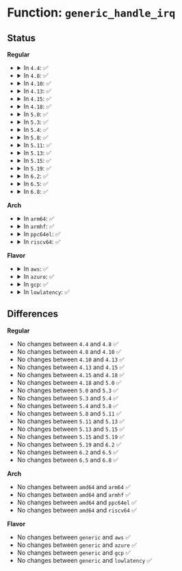 # Function: <code>generic_handle_irq</code>

## Status
<b>Regular</b>
<ul>
<li>
<details>
<summary>In <code>4.4</code>: ✅</summary>

```c
int generic_handle_irq(unsigned int irq);
```

**Collision:** Unique Global

**Inline:** No

**Transformation:** False

**Instances:**

```
In kernel/irq/irqdesc.c (ffffffff810d9fb0)
Location: kernel/irq/irqdesc.c:344
Inline: False
Direct callers:
  - drivers/pinctrl/pinctrl-amd.c:amd_gpio_irq_handler
  - drivers/pinctrl/intel/pinctrl-baytrail.c:byt_gpio_irq_handler
  - drivers/gpio/gpio-intel-mid.c:intel_mid_irq_handler
  - drivers/gpio/gpio-lynxpoint.c:lp_gpio_irq_handler
  - drivers/gpio/gpio-zx.c:zx_irq_handler
  - drivers/xen/events/events_2l.c:evtchn_2l_handle_events
  - drivers/xen/events/events_2l.c:evtchn_2l_handle_events
  - drivers/xen/events/events_fifo.c:__evtchn_fifo_handle_events
  - drivers/mfd/htc-i2cpld.c:htcpld_handler
  - drivers/mfd/ezx-pcap.c:pcap_isr_work
```
**Symbols:**

```
ffffffff810d9fb0-ffffffff810d9fdd: generic_handle_irq (STB_GLOBAL)
```
</details>
</li>
<li>
<details>
<summary>In <code>4.8</code>: ✅</summary>

```c
int generic_handle_irq(unsigned int irq);
```

**Collision:** Unique Global

**Inline:** No

**Transformation:** False

**Instances:**

```
In kernel/irq/irqdesc.c (ffffffff810df470)
Location: kernel/irq/irqdesc.c:402
Inline: False
Direct callers:
  - drivers/pinctrl/pinctrl-amd.c:amd_gpio_irq_handler
  - drivers/pinctrl/intel/pinctrl-baytrail.c:byt_gpio_irq_handler
  - drivers/gpio/gpio-lynxpoint.c:lp_gpio_irq_handler
  - drivers/gpio/gpio-zx.c:zx_irq_handler
  - drivers/pci/host/pcie-designware.c:dw_handle_msi_irq
  - drivers/xen/events/events_2l.c:evtchn_2l_handle_events
  - drivers/xen/events/events_2l.c:evtchn_2l_handle_events
  - drivers/xen/events/events_fifo.c:__evtchn_fifo_handle_events
  - drivers/mfd/htc-i2cpld.c:htcpld_handler
  - drivers/mfd/ezx-pcap.c:pcap_isr_work
```
**Symbols:**

```
ffffffff810df470-ffffffff810df49d: generic_handle_irq (STB_GLOBAL)
```
</details>
</li>
<li>
<details>
<summary>In <code>4.10</code>: ✅</summary>

```c
int generic_handle_irq(unsigned int irq);
```

**Collision:** Unique Global

**Inline:** No

**Transformation:** False

**Instances:**

```
In kernel/irq/irqdesc.c (ffffffff810e5ab0)
Location: kernel/irq/irqdesc.c:590
Inline: False
Direct callers:
  - drivers/pinctrl/pinctrl-amd.c:amd_gpio_irq_handler
  - drivers/pinctrl/intel/pinctrl-baytrail.c:byt_gpio_irq_handler
  - drivers/pinctrl/intel/pinctrl-cherryview.c:chv_gpio_irq_handler
  - drivers/gpio/gpio-lynxpoint.c:lp_gpio_irq_handler
  - drivers/pci/host/pcie-designware.c:dw_handle_msi_irq
  - drivers/xen/events/events_2l.c:evtchn_2l_handle_events
  - drivers/xen/events/events_2l.c:evtchn_2l_handle_events
  - drivers/xen/events/events_fifo.c:__evtchn_fifo_handle_events
  - drivers/mfd/htc-i2cpld.c:htcpld_handler
  - drivers/mfd/ezx-pcap.c:pcap_isr_work
  - drivers/i2c/i2c-core.c:i2c_handle_smbus_host_notify
```
**Symbols:**

```
ffffffff810e5ab0-ffffffff810e5add: generic_handle_irq (STB_GLOBAL)
```
</details>
</li>
<li>
<details>
<summary>In <code>4.13</code>: ✅</summary>

```c
int generic_handle_irq(unsigned int irq);
```

**Collision:** Unique Global

**Inline:** No

**Transformation:** False

**Instances:**

```
In kernel/irq/irqdesc.c (ffffffff810e50c0)
Location: kernel/irq/irqdesc.c:607
Inline: False
Direct callers:
  - drivers/pinctrl/pinctrl-amd.c:amd_gpio_irq_handler
  - drivers/pinctrl/intel/pinctrl-baytrail.c:byt_gpio_irq_handler
  - drivers/pinctrl/intel/pinctrl-cherryview.c:chv_gpio_irq_handler
  - drivers/gpio/gpio-lynxpoint.c:lp_gpio_irq_handler
  - drivers/pci/dwc/pcie-designware-host.c:dw_handle_msi_irq
  - drivers/xen/events/events_2l.c:evtchn_2l_handle_events
  - drivers/xen/events/events_2l.c:evtchn_2l_handle_events
  - drivers/xen/events/events_fifo.c:__evtchn_fifo_handle_events
  - drivers/mfd/ezx-pcap.c:pcap_isr_work
  - drivers/i2c/i2c-core-base.c:i2c_handle_smbus_host_notify
```
**Symbols:**

```
ffffffff810e50c0-ffffffff810e50ed: generic_handle_irq (STB_GLOBAL)
```
</details>
</li>
<li>
<details>
<summary>In <code>4.15</code>: ✅</summary>

```c
int generic_handle_irq(unsigned int irq);
```

**Collision:** Unique Global

**Inline:** No

**Transformation:** False

**Instances:**

```
In kernel/irq/irqdesc.c (ffffffff810ed320)
Location: kernel/irq/irqdesc.c:600
Inline: False
Direct callers:
  - drivers/pinctrl/pinctrl-amd.c:amd_gpio_irq_handler
  - drivers/pinctrl/intel/pinctrl-baytrail.c:byt_gpio_irq_handler
  - drivers/pinctrl/intel/pinctrl-cherryview.c:chv_gpio_irq_handler
  - drivers/pinctrl/intel/pinctrl-intel.c:intel_gpio_irq
  - drivers/gpio/gpio-lynxpoint.c:lp_gpio_irq_handler
  - drivers/pci/dwc/pcie-designware-host.c:dw_handle_msi_irq
  - drivers/xen/events/events_2l.c:evtchn_2l_handle_events
  - drivers/xen/events/events_2l.c:evtchn_2l_handle_events
  - drivers/xen/events/events_fifo.c:__evtchn_fifo_handle_events
  - drivers/mfd/ezx-pcap.c:pcap_isr_work
  - drivers/i2c/i2c-core-base.c:i2c_handle_smbus_host_notify
```
**Symbols:**

```
ffffffff810ed320-ffffffff810ed353: generic_handle_irq (STB_GLOBAL)
```
</details>
</li>
<li>
<details>
<summary>In <code>4.18</code>: ✅</summary>

```c
int generic_handle_irq(unsigned int irq);
```

**Collision:** Unique Global

**Inline:** No

**Transformation:** False

**Instances:**

```
In kernel/irq/irqdesc.c (ffffffff810f56e0)
Location: kernel/irq/irqdesc.c:617
Inline: False
Direct callers:
  - drivers/pinctrl/pinctrl-amd.c:amd_gpio_irq_handler
  - drivers/pinctrl/intel/pinctrl-baytrail.c:byt_gpio_irq_handler
  - drivers/pinctrl/intel/pinctrl-cherryview.c:chv_gpio_irq_handler
  - drivers/gpio/gpio-lynxpoint.c:lp_gpio_irq_handler
  - drivers/pci/controller/dwc/pcie-designware-host.c:dw_handle_msi_irq
  - drivers/xen/events/events_2l.c:evtchn_2l_handle_events
  - drivers/xen/events/events_2l.c:evtchn_2l_handle_events
  - drivers/xen/events/events_fifo.c:__evtchn_fifo_handle_events
  - drivers/mfd/ezx-pcap.c:pcap_isr_work
  - drivers/i2c/i2c-core-base.c:i2c_handle_smbus_host_notify
```
**Symbols:**

```
ffffffff810f56e0-ffffffff810f5713: generic_handle_irq (STB_GLOBAL)
```
</details>
</li>
<li>
<details>
<summary>In <code>5.0</code>: ✅</summary>

```c
int generic_handle_irq(unsigned int irq);
```

**Collision:** Unique Global

**Inline:** No

**Transformation:** False

**Instances:**

```
In kernel/irq/irqdesc.c (ffffffff81100e70)
Location: kernel/irq/irqdesc.c:622
Inline: False
Direct callers:
  - drivers/pinctrl/pinctrl-amd.c:amd_gpio_irq_handler
  - drivers/pinctrl/intel/pinctrl-baytrail.c:byt_gpio_irq_handler
  - drivers/pinctrl/intel/pinctrl-cherryview.c:chv_gpio_irq_handler
  - drivers/gpio/gpio-lynxpoint.c:lp_gpio_irq_handler
  - drivers/pci/controller/dwc/pcie-designware-host.c:dw_handle_msi_irq
  - drivers/xen/events/events_2l.c:evtchn_2l_handle_events
  - drivers/xen/events/events_2l.c:evtchn_2l_handle_events
  - drivers/xen/events/events_fifo.c:__evtchn_fifo_handle_events
  - drivers/mfd/ezx-pcap.c:pcap_isr_work
  - drivers/i2c/i2c-core-base.c:i2c_handle_smbus_host_notify
```
**Symbols:**

```
ffffffff81100e70-ffffffff81100ea3: generic_handle_irq (STB_GLOBAL)
```
</details>
</li>
<li>
<details>
<summary>In <code>5.3</code>: ✅</summary>

```c
int generic_handle_irq(unsigned int irq);
```

**Collision:** Unique Global

**Inline:** No

**Transformation:** False

**Instances:**

```
In kernel/irq/irqdesc.c (ffffffff81109670)
Location: kernel/irq/irqdesc.c:638
Inline: False
Direct callers:
  - drivers/pinctrl/pinctrl-amd.c:amd_gpio_irq_handler
  - drivers/pinctrl/intel/pinctrl-baytrail.c:byt_gpio_irq_handler
  - drivers/pinctrl/intel/pinctrl-cherryview.c:chv_gpio_irq_handler
  - drivers/gpio/gpio-lynxpoint.c:lp_gpio_irq_handler
  - drivers/pci/controller/dwc/pcie-designware-host.c:dw_handle_msi_irq
  - drivers/xen/events/events_2l.c:evtchn_2l_handle_events
  - drivers/xen/events/events_2l.c:evtchn_2l_handle_events
  - drivers/xen/events/events_fifo.c:__evtchn_fifo_handle_events
  - drivers/mfd/ezx-pcap.c:pcap_isr_work
  - drivers/i2c/i2c-core-base.c:i2c_handle_smbus_host_notify
```
**Symbols:**

```
ffffffff81109670-ffffffff811096a3: generic_handle_irq (STB_GLOBAL)
```
</details>
</li>
<li>
<details>
<summary>In <code>5.4</code>: ✅</summary>

```c
int generic_handle_irq(unsigned int irq);
```

**Collision:** Unique Global

**Inline:** No

**Transformation:** False

**Instances:**

```
In kernel/irq/irqdesc.c (ffffffff81115a40)
Location: kernel/irq/irqdesc.c:638
Inline: False
Direct callers:
  - drivers/pinctrl/pinctrl-amd.c:amd_gpio_irq_handler
  - drivers/pinctrl/intel/pinctrl-baytrail.c:byt_gpio_irq_handler
  - drivers/pinctrl/intel/pinctrl-cherryview.c:chv_gpio_irq_handler
  - drivers/gpio/gpio-lynxpoint.c:lp_gpio_irq_handler
  - drivers/pci/controller/dwc/pcie-designware-host.c:dw_handle_msi_irq
  - drivers/xen/events/events_2l.c:evtchn_2l_handle_events
  - drivers/xen/events/events_2l.c:evtchn_2l_handle_events
  - drivers/xen/events/events_fifo.c:__evtchn_fifo_handle_events
  - drivers/mfd/ezx-pcap.c:pcap_isr_work
  - drivers/i2c/i2c-core-base.c:i2c_handle_smbus_host_notify
```
**Symbols:**

```
ffffffff81115a40-ffffffff81115a73: generic_handle_irq (STB_GLOBAL)
```
</details>
</li>
<li>
<details>
<summary>In <code>5.8</code>: ✅</summary>

```c
int generic_handle_irq(unsigned int irq);
```

**Collision:** Unique Global

**Inline:** No

**Transformation:** False

**Instances:**

```
In kernel/irq/irqdesc.c (ffffffff811213f0)
Location: kernel/irq/irqdesc.c:638
Inline: False
Direct callers:
  - drivers/pinctrl/pinctrl-amd.c:amd_gpio_irq_handler
  - drivers/pinctrl/intel/pinctrl-baytrail.c:byt_gpio_irq_handler
  - drivers/pinctrl/intel/pinctrl-cherryview.c:chv_gpio_irq_handler
  - drivers/gpio/gpio-msic.c:msic_gpio_irq_handler
  - drivers/pci/controller/dwc/pcie-designware-host.c:dw_handle_msi_irq
  - drivers/xen/events/events_2l.c:evtchn_2l_handle_events
  - drivers/xen/events/events_2l.c:evtchn_2l_handle_events
  - drivers/xen/events/events_fifo.c:consume_one_event
  - drivers/mfd/ezx-pcap.c:pcap_isr_work
  - drivers/i2c/i2c-core-base.c:i2c_handle_smbus_host_notify
```
**Symbols:**

```
ffffffff811213f0-ffffffff81121447: generic_handle_irq (STB_GLOBAL)
```
</details>
</li>
<li>
<details>
<summary>In <code>5.11</code>: ✅</summary>

```c
int generic_handle_irq(unsigned int irq);
```

**Collision:** Unique Global

**Inline:** No

**Transformation:** False

**Instances:**

```
In kernel/irq/irqdesc.c (ffffffff8111d3d0)
Location: kernel/irq/irqdesc.c:640
Inline: False
Direct callers:
  - drivers/pinctrl/pinctrl-amd.c:amd_gpio_irq_handler
  - drivers/pinctrl/intel/pinctrl-baytrail.c:byt_gpio_irq_handler
  - drivers/pinctrl/intel/pinctrl-cherryview.c:chv_gpio_irq_handler
  - drivers/pinctrl/intel/pinctrl-intel.c:intel_gpio_community_irq_handler
  - drivers/gpio/gpio-msic.c:msic_gpio_irq_handler
  - drivers/pci/controller/dwc/pcie-designware-host.c:dw_handle_msi_irq
  - drivers/xen/events/events_base.c:handle_irq_for_port
  - drivers/xen/events/events_2l.c:evtchn_2l_handle_events
  - drivers/mfd/ezx-pcap.c:pcap_isr_work
  - drivers/i2c/i2c-core-base.c:i2c_handle_smbus_host_notify
```
**Symbols:**

```
ffffffff8111d3d0-ffffffff8111d427: generic_handle_irq (STB_GLOBAL)
```
</details>
</li>
<li>
<details>
<summary>In <code>5.13</code>: ✅</summary>

```c
int generic_handle_irq(unsigned int irq);
```

**Collision:** Unique Global

**Inline:** No

**Transformation:** False

**Instances:**

```
In kernel/irq/irqdesc.c (ffffffff8111d750)
Location: kernel/irq/irqdesc.c:640
Inline: False
Direct callers:
  - drivers/pinctrl/pinctrl-amd.c:amd_gpio_irq_handler
  - drivers/pinctrl/intel/pinctrl-baytrail.c:byt_gpio_irq_handler
  - drivers/pinctrl/intel/pinctrl-cherryview.c:chv_gpio_irq_handler
  - drivers/pinctrl/intel/pinctrl-intel.c:intel_gpio_community_irq_handler
  - drivers/pci/controller/dwc/pcie-designware-host.c:dw_handle_msi_irq
  - drivers/xen/events/events_base.c:handle_irq_for_port
  - drivers/xen/events/events_2l.c:evtchn_2l_handle_events
  - drivers/mfd/ezx-pcap.c:pcap_isr_work
  - drivers/i2c/i2c-core-base.c:i2c_handle_smbus_host_notify
```
**Symbols:**

```
ffffffff8111d750-ffffffff8111d7a7: generic_handle_irq (STB_GLOBAL)
```
</details>
</li>
<li>
<details>
<summary>In <code>5.15</code>: ✅</summary>

```c
int generic_handle_irq(unsigned int irq);
```

**Collision:** Unique Global

**Inline:** No

**Transformation:** False

**Instances:**

```
In kernel/irq/irqdesc.c (ffffffff8113db40)
Location: kernel/irq/irqdesc.c:656
Inline: False
Direct callers:
  - drivers/pinctrl/intel/pinctrl-intel.c:intel_gpio_community_irq_handler
  - drivers/xen/events/events_base.c:handle_irq_for_port
  - drivers/xen/events/events_2l.c:evtchn_2l_handle_events
  - drivers/mfd/ezx-pcap.c:pcap_isr_work
  - drivers/i2c/i2c-core-base.c:i2c_handle_smbus_host_notify
```
**Symbols:**

```
ffffffff8113db40-ffffffff8113db61: generic_handle_irq (STB_GLOBAL)
```
</details>
</li>
<li>
<details>
<summary>In <code>5.19</code>: ✅</summary>

```c
int generic_handle_irq(unsigned int irq);
```

**Collision:** Unique Global

**Inline:** No

**Transformation:** False

**Instances:**

```
In kernel/irq/irqdesc.c (ffffffff81161a80)
Location: kernel/irq/irqdesc.c:661
Inline: False
Direct callers:
  - drivers/pinctrl/intel/pinctrl-intel.c:intel_gpio_community_irq_handler
  - drivers/xen/events/events_base.c:handle_irq_for_port
  - drivers/xen/events/events_2l.c:evtchn_2l_handle_events
```
**Symbols:**

```
ffffffff81161a80-ffffffff81161aa9: generic_handle_irq (STB_GLOBAL)
```
</details>
</li>
<li>
<details>
<summary>In <code>6.2</code>: ✅</summary>

```c
int generic_handle_irq(unsigned int irq);
```

**Collision:** Unique Global

**Inline:** No

**Transformation:** False

**Instances:**

```
In kernel/irq/irqdesc.c (ffffffff81195190)
Location: kernel/irq/irqdesc.c:664
Inline: False
Direct callers:
  - drivers/pinctrl/intel/pinctrl-intel.c:intel_gpio_community_irq_handler
  - drivers/xen/events/events_base.c:handle_irq_for_port
  - drivers/xen/events/events_2l.c:evtchn_2l_handle_events
```
**Symbols:**

```
ffffffff81195190-ffffffff811951b9: generic_handle_irq (STB_GLOBAL)
```
</details>
</li>
<li>
<details>
<summary>In <code>6.5</code>: ✅</summary>

```c
int generic_handle_irq(unsigned int irq);
```

**Collision:** Unique Global

**Inline:** No

**Transformation:** False

**Instances:**

```
In kernel/irq/irqdesc.c (ffffffff811a6b20)
Location: kernel/irq/irqdesc.c:685
Inline: False
Direct callers:
  - drivers/xen/events/events_base.c:handle_irq_for_port
  - drivers/xen/events/events_2l.c:evtchn_2l_handle_events
```
**Symbols:**

```
ffffffff811a6b20-ffffffff811a6b49: generic_handle_irq (STB_GLOBAL)
```
</details>
</li>
<li>
<details>
<summary>In <code>6.8</code>: ✅</summary>

```c
int generic_handle_irq(unsigned int irq);
```

**Collision:** Unique Global

**Inline:** No

**Transformation:** False

**Instances:**

```
In kernel/irq/irqdesc.c (ffffffff811b6640)
Location: kernel/irq/irqdesc.c:685
Inline: False
Direct callers:
  - drivers/xen/events/events_base.c:handle_irq_for_port
  - drivers/xen/events/events_2l.c:evtchn_2l_handle_events
```
**Symbols:**

```
ffffffff811b6640-ffffffff811b6669: generic_handle_irq (STB_GLOBAL)
```
</details>
</li>
</ul>
<b>Arch</b>
<ul>
<li>
<details>
<summary>In <code>arm64</code>: ✅</summary>

```c
int generic_handle_irq(unsigned int irq);
```

**Collision:** Unique Global

**Inline:** No

**Transformation:** False

**Instances:**

```
In kernel/irq/irqdesc.c (ffff800010177270)
Location: kernel/irq/irqdesc.c:638
Inline: False
Direct callers:
  - kernel/irq/irqdesc.c:handle_domain_nmi
  - kernel/irq/irqdesc.c:__handle_domain_irq
  - drivers/irqchip/irq-al-fic.c:al_fic_irq_handler
  - drivers/irqchip/irq-bcm2835.c:bcm2836_chained_handle_irq
  - drivers/irqchip/irq-dw-apb-ictl.c:dw_apb_ictl_handler
  - drivers/irqchip/irq-sunxi-nmi.c:sunxi_sc_nmi_handle_irq
  - drivers/irqchip/irq-sunxi-nmi.c:sunxi_sc_nmi_handle_irq
  - drivers/irqchip/irq-gic.c:gic_handle_cascade_irq
  - drivers/irqchip/irq-partition-percpu.c:partition_handle_irq
  - drivers/irqchip/irq-renesas-irqc.c:irqc_irq_handler
  - drivers/irqchip/irq-bcm7038-l1.c:bcm7038_l1_irq_handle
  - drivers/irqchip/irq-brcmstb-l2.c:brcmstb_l2_intc_irq_handle
  - drivers/irqchip/irq-mvebu-pic.c:mvebu_pic_handle_cascade_irq
  - drivers/irqchip/irq-mvebu-sei.c:mvebu_sei_handle_cascade_irq
  - drivers/irqchip/irq-ls-scfg-msi.c:ls_scfg_msi_irq_handler
  - drivers/irqchip/qcom-irq-combiner.c:combiner_handle_irq
  - drivers/irqchip/irq-imx-irqsteer.c:imx_irqsteer_irq_handler
  - drivers/irqchip/irq-ti-sci-inta.c:ti_sci_inta_irq_handler
  - drivers/pinctrl/pinctrl-amd.c:amd_gpio_irq_handler
  - drivers/pinctrl/pinctrl-rockchip.c:rockchip_irq_demux
  - drivers/pinctrl/pinctrl-single.c:pcs_irq_handle
  - drivers/pinctrl/pinctrl-ocelot.c:ocelot_irq_handler
  - drivers/pinctrl/actions/pinctrl-owl.c:owl_gpio_irq_handler
  - drivers/pinctrl/bcm/pinctrl-bcm2835.c:bcm2835_gpio_irq_handle_bank
  - drivers/pinctrl/bcm/pinctrl-iproc-gpio.c:iproc_gpio_irq_handler
  - drivers/pinctrl/mvebu/pinctrl-armada-37xx.c:armada_37xx_irq_handler
  - drivers/pinctrl/qcom/pinctrl-msm.c:msm_gpio_irq_handler
  - drivers/pinctrl/sunxi/pinctrl-sunxi.c:sunxi_pinctrl_irq_handler
  - drivers/pinctrl/mediatek/mtk-eint.c:mtk_eint_irq_handler
  - drivers/pinctrl/mediatek/mtk-eint.c:mtk_eint_irq_handler
  - drivers/gpio/gpio-davinci.c:gpio_irq_handler
  - drivers/gpio/gpio-ftgpio010.c:ftgpio_gpio_irq_handler
  - drivers/gpio/gpio-mpc8xxx.c:mpc8xxx_gpio_irq_cascade
  - drivers/gpio/gpio-mvebu.c:mvebu_gpio_irq_handler
  - drivers/gpio/gpio-mxc.c:mxc_gpio_irq_handler
  - drivers/gpio/gpio-mxc.c:mxc_gpio_irq_handler
  - drivers/gpio/gpio-pl061.c:pl061_irq_handler
  - drivers/pci/controller/pci-ftpci100.c:faraday_pci_irq_handler
  - drivers/pci/controller/pcie-rcar.c:rcar_pcie_msi_irq
  - drivers/pci/controller/pcie-xilinx.c:xilinx_pcie_intr_handler
  - drivers/pci/controller/pcie-xilinx-nwl.c:nwl_pcie_handle_msi_irq
  - drivers/pci/controller/pcie-xilinx-nwl.c:nwl_pcie_leg_handler
  - drivers/pci/controller/pci-xgene-msi.c:xgene_msi_isr
  - drivers/pci/controller/pcie-iproc-msi.c:iproc_msi_handler
  - drivers/pci/controller/pcie-altera.c:altera_pcie_isr
  - drivers/pci/controller/pcie-altera-msi.c:altera_msi_isr
  - drivers/pci/controller/pcie-mediatek.c:mtk_pcie_intr_handler
  - drivers/pci/controller/pcie-mediatek.c:mtk_pcie_intr_handler
  - drivers/pci/controller/pcie-mobiveil.c:mobiveil_pcie_isr
  - drivers/pci/controller/pcie-mobiveil.c:mobiveil_pcie_isr
  - drivers/pci/controller/dwc/pcie-designware-host.c:dw_handle_msi_irq
  - drivers/pci/controller/dwc/pci-keystone.c:ks_pcie_legacy_irq_handler
  - drivers/pci/controller/dwc/pci-keystone.c:ks_pcie_msi_irq_handler
  - drivers/dma/ipu/ipu_irq.c:ipu_irq_handler
  - drivers/xen/events/events_2l.c:evtchn_2l_handle_events
  - drivers/xen/events/events_2l.c:evtchn_2l_handle_events
  - drivers/xen/events/events_fifo.c:__evtchn_fifo_handle_events
  - drivers/mfd/ezx-pcap.c:pcap_isr_work
  - drivers/i2c/i2c-core-base.c:i2c_handle_smbus_host_notify
  - drivers/edac/altera_edac.c:altr_edac_a10_irq_handler
```
**Symbols:**

```
ffff800010177270-ffff8000101772bc: generic_handle_irq (STB_GLOBAL)
```
</details>
</li>
<li>
<details>
<summary>In <code>armhf</code>: ✅</summary>

```c
int generic_handle_irq(unsigned int irq);
```

**Collision:** Unique Global

**Inline:** No

**Transformation:** False

**Instances:**

```
In kernel/irq/irqdesc.c (c03c8ec8)
Location: kernel/irq/irqdesc.c:638
Inline: False
Direct callers:
  - arch/arm/mach-omap2/prm_common.c:omap_prcm_irq_handler
  - arch/arm/mach-omap2/prm_common.c:omap_prcm_irq_handler
  - kernel/irq/irqdesc.c:handle_domain_nmi
  - kernel/irq/irqdesc.c:__handle_domain_irq
  - drivers/irqchip/irq-al-fic.c:al_fic_irq_handler
  - drivers/irqchip/exynos-combiner.c:combiner_handle_cascade_irq
  - drivers/irqchip/irq-dw-apb-ictl.c:dw_apb_ictl_handler
  - drivers/irqchip/irq-orion.c:orion_bridge_irq_handler
  - drivers/irqchip/irq-gic.c:gic_handle_cascade_irq
  - drivers/irqchip/irq-partition-percpu.c:partition_handle_irq
  - drivers/irqchip/irq-armada-370-xp.c:armada_370_xp_mpic_handle_cascade_irq
  - drivers/irqchip/irq-armada-370-xp.c:armada_370_xp_handle_msi_irq
  - drivers/irqchip/irq-renesas-intc-irqpin.c:intc_irqpin_irq_handler
  - drivers/irqchip/irq-renesas-irqc.c:irqc_irq_handler
  - drivers/irqchip/irq-aspeed-i2c-ic.c:aspeed_i2c_ic_irq_handler
  - drivers/irqchip/irq-imx-irqsteer.c:imx_irqsteer_irq_handler
  - drivers/pinctrl/pinctrl-amd.c:amd_gpio_irq_handler
  - drivers/pinctrl/pinctrl-rockchip.c:rockchip_irq_demux
  - drivers/pinctrl/pinctrl-single.c:pcs_irq_handle
  - drivers/pinctrl/pinctrl-ocelot.c:ocelot_irq_handler
  - drivers/pinctrl/actions/pinctrl-owl.c:owl_gpio_irq_handler
  - drivers/pinctrl/nuvoton/pinctrl-npcm7xx.c:npcmgpio_irq_handler
  - drivers/pinctrl/qcom/pinctrl-msm.c:msm_gpio_irq_handler
  - drivers/pinctrl/samsung/pinctrl-exynos.c:exynos_irq_demux_eint16_31
  - drivers/pinctrl/samsung/pinctrl-exynos.c:exynos_irq_eint0_15
  - drivers/pinctrl/samsung/pinctrl-exynos.c:exynos_eint_gpio_irq
  - drivers/pinctrl/mediatek/mtk-eint.c:mtk_eint_irq_handler
  - drivers/pinctrl/mediatek/mtk-eint.c:mtk_eint_irq_handler
  - drivers/gpio/gpio-ftgpio010.c:ftgpio_gpio_irq_handler
  - drivers/gpio/gpio-htc-egpio.c:egpio_handler
  - drivers/gpio/gpio-mpc8xxx.c:mpc8xxx_gpio_irq_cascade
  - drivers/gpio/gpio-mvebu.c:mvebu_gpio_irq_handler
  - drivers/gpio/gpio-mxc.c:mxc_gpio_irq_handler
  - drivers/gpio/gpio-omap.c:omap_gpio_irq_handler
  - drivers/gpio/gpio-pl061.c:pl061_irq_handler
  - drivers/gpio/gpio-tegra.c:tegra_gpio_irq_handler
  - drivers/gpio/gpio-vf610.c:vf610_gpio_irq_handler
  - drivers/pci/controller/pci-ftpci100.c:faraday_pci_irq_handler
  - drivers/pci/controller/pci-tegra.c:tegra_pcie_msi_irq
  - drivers/pci/controller/pcie-rcar.c:rcar_pcie_msi_irq
  - drivers/pci/controller/pcie-xilinx.c:xilinx_pcie_intr_handler
  - drivers/pci/controller/pcie-altera.c:altera_pcie_isr
  - drivers/pci/controller/pcie-altera-msi.c:altera_msi_isr
  - drivers/pci/controller/pcie-mediatek.c:mtk_pcie_intr_handler
  - drivers/pci/controller/pcie-mediatek.c:mtk_pcie_intr_handler
  - drivers/pci/controller/dwc/pcie-designware-host.c:dw_handle_msi_irq
  - drivers/pci/controller/dwc/pci-dra7xx.c:dra7xx_pcie_msi_irq_handler
  - drivers/pci/controller/dwc/pcie-uniphier.c:uniphier_pcie_irq_handler
  - drivers/dma/ipu/ipu_irq.c:ipu_irq_handler
  - drivers/soc/dove/pmu.c:pmu_irq_handler
  - drivers/mfd/asic3.c:asic3_irq_demux
  - drivers/mfd/asic3.c:asic3_irq_demux
  - drivers/mfd/t7l66xb.c:t7l66xb_irq
  - drivers/mfd/tc6393xb.c:tc6393xb_irq
  - drivers/mfd/ezx-pcap.c:pcap_isr_work
  - drivers/i2c/i2c-core-base.c:i2c_handle_smbus_host_notify
  - drivers/memory/omap-gpmc.c:gpmc_handle_irq
```
**Symbols:**

```
c03c8ec8-c03c8f0c: generic_handle_irq (STB_GLOBAL)
```
</details>
</li>
<li>
<details>
<summary>In <code>ppc64el</code>: ✅</summary>

```c
int generic_handle_irq(unsigned int irq);
```

**Collision:** Unique Global

**Inline:** No

**Transformation:** False

**Instances:**

```
In kernel/irq/irqdesc.c (c0000000001d0b90)
Location: kernel/irq/irqdesc.c:638
Inline: False
Direct callers:
  - arch/powerpc/kernel/irq.c:__do_irq
  - arch/powerpc/sysdev/mpic.c:mpic_cascade
  - arch/powerpc/platforms/powernv/opal-irqchip.c:opal_handle_events
  - arch/powerpc/platforms/pseries/setup.c:pseries_8259_cascade
  - drivers/irqchip/irq-al-fic.c:al_fic_irq_handler
  - drivers/pinctrl/pinctrl-amd.c:amd_gpio_irq_handler
  - drivers/pinctrl/pinctrl-single.c:pcs_irq_handle
  - drivers/pinctrl/pinctrl-ocelot.c:ocelot_irq_handler
  - drivers/gpio/gpio-ftgpio010.c:ftgpio_gpio_irq_handler
  - drivers/pci/controller/pci-ftpci100.c:faraday_pci_irq_handler
  - drivers/pci/controller/pcie-xilinx.c:xilinx_pcie_intr_handler
  - drivers/mfd/ezx-pcap.c:pcap_isr_work
  - drivers/i2c/i2c-core-base.c:i2c_handle_smbus_host_notify
```
**Symbols:**

```
c0000000001d0b90-c0000000001d0bf8: generic_handle_irq (STB_GLOBAL)
```
</details>
</li>
<li>
<details>
<summary>In <code>riscv64</code>: ✅</summary>

```c
int generic_handle_irq(unsigned int irq);
```

**Collision:** Unique Global

**Inline:** No

**Transformation:** False

**Instances:**

```
In kernel/irq/irqdesc.c (ffffffe000112146)
Location: kernel/irq/irqdesc.c:638
Inline: False
Direct callers:
  - drivers/irqchip/irq-al-fic.c:al_fic_irq_handler
  - drivers/irqchip/irq-sifive-plic.c:plic_handle_irq
  - drivers/pinctrl/pinctrl-amd.c:amd_gpio_irq_handler
  - drivers/pinctrl/pinctrl-single.c:pcs_irq_handle
  - drivers/pinctrl/pinctrl-ocelot.c:ocelot_irq_handler
  - drivers/gpio/gpio-ftgpio010.c:ftgpio_gpio_irq_handler
  - drivers/pci/controller/pci-ftpci100.c:faraday_pci_irq_handler
  - drivers/pci/controller/pcie-xilinx.c:xilinx_pcie_intr_handler
  - drivers/pci/controller/dwc/pcie-designware-host.c:dw_handle_msi_irq
  - drivers/mfd/ezx-pcap.c:pcap_isr_work
  - drivers/i2c/i2c-core-base.c:i2c_handle_smbus_host_notify
```
**Symbols:**

```
ffffffe000112146-ffffffe000112188: generic_handle_irq (STB_GLOBAL)
```
</details>
</li>
</ul>
<b>Flavor</b>
<ul>
<li>
<details>
<summary>In <code>aws</code>: ✅</summary>

```c
int generic_handle_irq(unsigned int irq);
```

**Collision:** Unique Global

**Inline:** No

**Transformation:** False

**Instances:**

```
In kernel/irq/irqdesc.c (ffffffff8110e020)
Location: kernel/irq/irqdesc.c:638
Inline: False
Direct callers:
  - drivers/pinctrl/pinctrl-amd.c:amd_gpio_irq_handler
  - drivers/pinctrl/intel/pinctrl-baytrail.c:byt_gpio_irq_handler
  - drivers/pci/controller/dwc/pcie-designware-host.c:dw_handle_msi_irq
  - drivers/xen/events/events_2l.c:evtchn_2l_handle_events
  - drivers/xen/events/events_2l.c:evtchn_2l_handle_events
  - drivers/xen/events/events_fifo.c:__evtchn_fifo_handle_events
  - drivers/mfd/ezx-pcap.c:pcap_isr_work
```
**Symbols:**

```
ffffffff8110e020-ffffffff8110e053: generic_handle_irq (STB_GLOBAL)
```
</details>
</li>
<li>
<details>
<summary>In <code>azure</code>: ✅</summary>

```c
int generic_handle_irq(unsigned int irq);
```

**Collision:** Unique Global

**Inline:** No

**Transformation:** False

**Instances:**

```
In kernel/irq/irqdesc.c (ffffffff810fed80)
Location: kernel/irq/irqdesc.c:638
Inline: False
Direct callers:
  - drivers/pinctrl/intel/pinctrl-baytrail.c:byt_gpio_irq_handler
  - drivers/pinctrl/intel/pinctrl-cherryview.c:chv_gpio_irq_handler
  - drivers/gpio/gpio-lynxpoint.c:lp_gpio_irq_handler
  - drivers/pci/controller/dwc/pcie-designware-host.c:dw_handle_msi_irq
  - drivers/mfd/ezx-pcap.c:pcap_isr_work
```
**Symbols:**

```
ffffffff810fed80-ffffffff810fedb3: generic_handle_irq (STB_GLOBAL)
```
</details>
</li>
<li>
<details>
<summary>In <code>gcp</code>: ✅</summary>

```c
int generic_handle_irq(unsigned int irq);
```

**Collision:** Unique Global

**Inline:** No

**Transformation:** False

**Instances:**

```
In kernel/irq/irqdesc.c (ffffffff8110bf10)
Location: kernel/irq/irqdesc.c:638
Inline: False
Direct callers:
  - drivers/pinctrl/pinctrl-amd.c:amd_gpio_irq_handler
  - drivers/pinctrl/intel/pinctrl-baytrail.c:byt_gpio_irq_handler
  - drivers/pinctrl/intel/pinctrl-cherryview.c:chv_gpio_irq_handler
  - drivers/gpio/gpio-lynxpoint.c:lp_gpio_irq_handler
  - drivers/pci/controller/dwc/pcie-designware-host.c:dw_handle_msi_irq
  - drivers/xen/events/events_2l.c:evtchn_2l_handle_events
  - drivers/xen/events/events_2l.c:evtchn_2l_handle_events
  - drivers/xen/events/events_fifo.c:__evtchn_fifo_handle_events
  - drivers/mfd/ezx-pcap.c:pcap_isr_work
  - drivers/i2c/i2c-core-base.c:i2c_handle_smbus_host_notify
```
**Symbols:**

```
ffffffff8110bf10-ffffffff8110bf43: generic_handle_irq (STB_GLOBAL)
```
</details>
</li>
<li>
<details>
<summary>In <code>lowlatency</code>: ✅</summary>

```c
int generic_handle_irq(unsigned int irq);
```

**Collision:** Unique Global

**Inline:** No

**Transformation:** False

**Instances:**

```
In kernel/irq/irqdesc.c (ffffffff81117440)
Location: kernel/irq/irqdesc.c:638
Inline: False
Direct callers:
  - drivers/pinctrl/pinctrl-amd.c:amd_gpio_irq_handler
  - drivers/pinctrl/intel/pinctrl-baytrail.c:byt_gpio_irq_handler
  - drivers/pinctrl/intel/pinctrl-cherryview.c:chv_gpio_irq_handler
  - drivers/gpio/gpio-lynxpoint.c:lp_gpio_irq_handler
  - drivers/pci/controller/dwc/pcie-designware-host.c:dw_handle_msi_irq
  - drivers/xen/events/events_2l.c:evtchn_2l_handle_events
  - drivers/xen/events/events_2l.c:evtchn_2l_handle_events
  - drivers/xen/events/events_fifo.c:__evtchn_fifo_handle_events
  - drivers/mfd/ezx-pcap.c:pcap_isr_work
  - drivers/i2c/i2c-core-base.c:i2c_handle_smbus_host_notify
```
**Symbols:**

```
ffffffff81117440-ffffffff81117473: generic_handle_irq (STB_GLOBAL)
```
</details>
</li>
</ul>

## Differences
<b>Regular</b>
<ul>
<li>
No changes between <code>4.4</code> and <code>4.8</code> ✅
</li>
<li>
No changes between <code>4.8</code> and <code>4.10</code> ✅
</li>
<li>
No changes between <code>4.10</code> and <code>4.13</code> ✅
</li>
<li>
No changes between <code>4.13</code> and <code>4.15</code> ✅
</li>
<li>
No changes between <code>4.15</code> and <code>4.18</code> ✅
</li>
<li>
No changes between <code>4.18</code> and <code>5.0</code> ✅
</li>
<li>
No changes between <code>5.0</code> and <code>5.3</code> ✅
</li>
<li>
No changes between <code>5.3</code> and <code>5.4</code> ✅
</li>
<li>
No changes between <code>5.4</code> and <code>5.8</code> ✅
</li>
<li>
No changes between <code>5.8</code> and <code>5.11</code> ✅
</li>
<li>
No changes between <code>5.11</code> and <code>5.13</code> ✅
</li>
<li>
No changes between <code>5.13</code> and <code>5.15</code> ✅
</li>
<li>
No changes between <code>5.15</code> and <code>5.19</code> ✅
</li>
<li>
No changes between <code>5.19</code> and <code>6.2</code> ✅
</li>
<li>
No changes between <code>6.2</code> and <code>6.5</code> ✅
</li>
<li>
No changes between <code>6.5</code> and <code>6.8</code> ✅
</li>
</ul>
<b>Arch</b>
<ul>
<li>
No changes between <code>amd64</code> and <code>arm64</code> ✅
</li>
<li>
No changes between <code>amd64</code> and <code>armhf</code> ✅
</li>
<li>
No changes between <code>amd64</code> and <code>ppc64el</code> ✅
</li>
<li>
No changes between <code>amd64</code> and <code>riscv64</code> ✅
</li>
</ul>
<b>Flavor</b>
<ul>
<li>
No changes between <code>generic</code> and <code>aws</code> ✅
</li>
<li>
No changes between <code>generic</code> and <code>azure</code> ✅
</li>
<li>
No changes between <code>generic</code> and <code>gcp</code> ✅
</li>
<li>
No changes between <code>generic</code> and <code>lowlatency</code> ✅
</li>
</ul>
